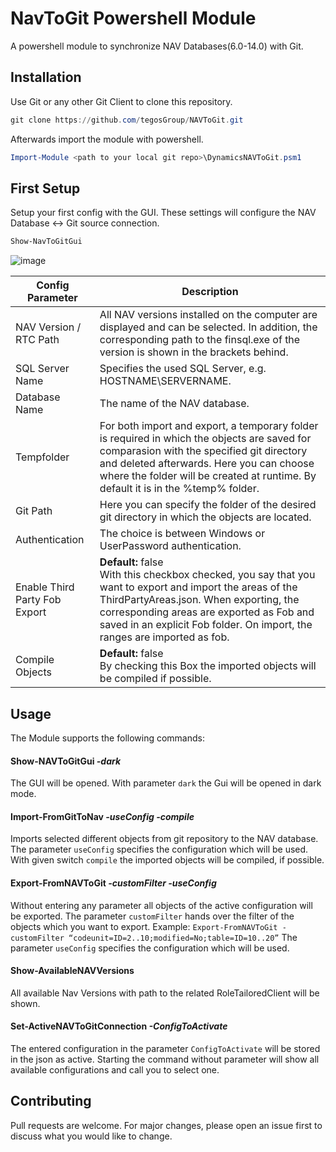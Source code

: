 # NavToGit Powershell Module
A powershell module to synchronize NAV Databases(6.0-14.0) with Git.

## Installation

Use Git or any other Git Client to clone this repository.

```powershell
git clone https://github.com/tegosGroup/NAVToGit.git
```
Afterwards import the module with powershell.

```powershell
Import-Module <path to your local git repo>\DynamicsNAVToGit.psm1
```

## First Setup
Setup your first config with the GUI. These settings will configure the NAV Database <-> Git source connection.
```powershell
Show-NavToGitGui
```
![image](https://user-images.githubusercontent.com/58514804/74413498-cf892800-4e3f-11ea-8af9-dade45505e2d.png)

Config Parameter |  Description
------------ | -------------
NAV Version / RTC Path  | All NAV versions installed on the computer are displayed and can be selected. In addition, the corresponding path to the finsql.exe of the version is shown in the brackets behind.
SQL Server Name | Specifies the used SQL Server, e.g. HOSTNAME\SERVERNAME.
Database Name | The name of the NAV database.
Tempfolder | For both import and export, a temporary folder is required in which the objects are saved for comparasion with the specified git directory and deleted afterwards. Here you can choose where the folder will be created at runtime. By default it is in the %temp% folder.
Git Path | Here you can specify the folder of the desired git directory in which the objects are located.
Authentication | The choice is between Windows or UserPassword authentication.
Enable Third Party Fob Export | **Default:** false <br/> With this checkbox checked, you say that you want to export and import the areas of the ThirdPartyAreas.json. When exporting, the corresponding areas are exported as Fob and saved in an explicit Fob folder. On import, the ranges are imported as fob. 
Compile Objects |  **Default:** false <br/> By checking this Box the imported objects will be compiled if possible.

## Usage
The Module supports the following commands:

#### Show-NAVToGitGui *-dark*
The GUI will be opened. With parameter `dark` the Gui will be opened in dark mode.

#### Import-FromGitToNav *-useConfig <ConfigName> -compile*
Imports selected different objects from git repository to the NAV database.
The parameter `useConfig` specifies the configuration which will be used. With given switch `compile` the imported objects will be compiled, if possible.

#### Export-FromNAVToGit *-customFilter <Filter> -useConfig <ConfigName>*
Without entering any parameter all objects of the active configuration will be exported. 
The parameter `customFilter` hands over the filter of the objects which you want to export. Example: `Export-FromNAVToGit -customFilter “codeunit=ID=2..10;modified=No;table=ID=10..20”`
The parameter `useConfig` specifies the configuration which will be used.

#### Show-AvailableNAVVersions
All available Nav Versions with path to the related RoleTailoredClient will be shown.

#### Set-ActiveNAVToGitConnection *-ConfigToActivate <ConfigName>*
The entered configuration in the parameter `ConfigToActivate` will be stored in the json as active. 
Starting the command without parameter will show all available configurations and call you to select one.

## Contributing
Pull requests are welcome. For major changes, please open an issue first to discuss what you would like to change.
